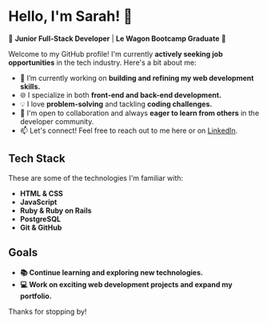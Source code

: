 # Hello, I'm Sarah! 👋

🌱 **Junior Full-Stack Developer** | **Le Wagon Bootcamp Graduate** 🚀

Welcome to my GitHub profile! I'm currently **actively seeking job opportunities** in the tech industry. Here's a bit about me:

- 🔭 I’m currently working on **building and refining my web development skills.**
- 🌐 I specialize in both **front-end and back-end development.**
- 💡 I love **problem-solving** and tackling **coding challenges.**
- 🤝 I'm open to collaboration and always **eager to learn from others** in the developer community.
- 📫 Let's connect! Feel free to reach out to me here or on [LinkedIn](https://www.linkedin.com/in/sarahbelledent/).

## Tech Stack

These are some of the technologies I'm familiar with:

- **HTML & CSS**
- **JavaScript**
- **Ruby & Ruby on Rails**
- **PostgreSQL**
- **Git & GitHub**

## Goals

- **📚 Continue learning and exploring new technologies.**
- **💻 Work on exciting web development projects and expand my portfolio.**

Thanks for stopping by!
